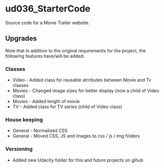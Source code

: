 # ud036_StarterCode
Source code for a Movie Trailer website.

## Upgrades
Note that in addition to the original requirements for the project, the following features have/will be added:

### Classes

- Video - Added class for reusable atrributes between Movie and Tv classes
- Movies - Changed image sizes for better display (now a child of Video class)
- Movies - Added length of movie
- TV - Added class for TV series (child of Video class)

### House keeping

- General - Normalized CSS
- General - Moved CSS, JS and images to css / js / img folders

### Versioning

- Added new Udacity folder for this and future projects on gihub